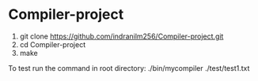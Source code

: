 # Compiler-project
1. git clone https://github.com/indranilm256/Compiler-project.git
2. cd Compiler-project
3. make

To test run the command in root directory:
./bin/mycompiler ./test/test1.txt
